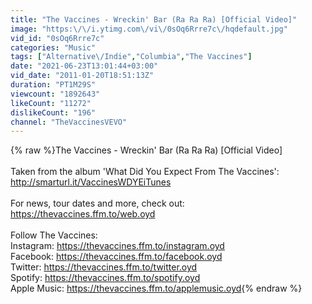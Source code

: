 ```yaml
---
title: "The Vaccines - Wreckin' Bar (Ra Ra Ra) [Official Video]"
image: "https:\/\/i.ytimg.com\/vi\/0sOq6Rrre7c\/hqdefault.jpg"
vid_id: "0sOq6Rrre7c"
categories: "Music"
tags: ["Alternative\/Indie","Columbia","The Vaccines"]
date: "2021-06-23T13:01:44+03:00"
vid_date: "2011-01-20T18:51:13Z"
duration: "PT1M29S"
viewcount: "1892643"
likeCount: "11272"
dislikeCount: "196"
channel: "TheVaccinesVEVO"
---
```

{% raw %}The Vaccines - Wreckin' Bar (Ra Ra Ra) [Official Video]<br /><br />Taken from the album 'What Did You Expect From The Vaccines': <a rel="nofollow" target="blank" href="http://smarturl.it/VaccinesWDYEiTunes">http://smarturl.it/VaccinesWDYEiTunes</a><br /><br />For news, tour dates and more, check out: <a rel="nofollow" target="blank" href="https://thevaccines.ffm.to/web.oyd">https://thevaccines.ffm.to/web.oyd</a><br /><br />Follow The Vaccines:<br />Instagram: <a rel="nofollow" target="blank" href="https://thevaccines.ffm.to/instagram.oyd">https://thevaccines.ffm.to/instagram.oyd</a><br />Facebook: <a rel="nofollow" target="blank" href="https://thevaccines.ffm.to/facebook.oyd">https://thevaccines.ffm.to/facebook.oyd</a><br />Twitter: <a rel="nofollow" target="blank" href="https://thevaccines.ffm.to/twitter.oyd">https://thevaccines.ffm.to/twitter.oyd</a><br />Spotify: <a rel="nofollow" target="blank" href="https://thevaccines.ffm.to/spotify.oyd">https://thevaccines.ffm.to/spotify.oyd</a><br />Apple Music: <a rel="nofollow" target="blank" href="https://thevaccines.ffm.to/applemusic.oyd">https://thevaccines.ffm.to/applemusic.oyd</a>{% endraw %}
